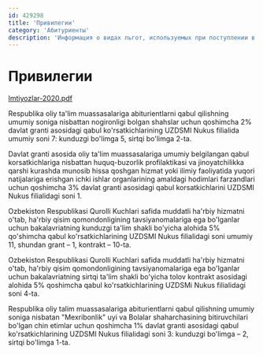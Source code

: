 ```yaml
---
id: 429298
title: 'Привилегии'
category: 'Абитуриенты'
description: 'Информация о видах льгот, используемых при поступлении в высшие учебные заведения Республики Узбекистан'
---
```


# Привилегии

[Imtiyozlar-2020.pdf](/page/429298/Imtiyozlar-2020.pdf)

Respublika oliy ta'lim muassasalariga abiturientlarni qabul qilishning umumiy soniga nisbattan nogironligi bolgan shahslar uchun qoshimcha 2% davlat granti asosidagi qabul ko'rsatkichlarining UZDSMI Nukus filialida umumiy soni 7: kunduzgi bo'limga 5, sirtqi bo'limga 2-ta.

Davlat granti asosida oliy ta'lim muassasalariga umumiy belgilangan qabul korsatkichlariga nisbattan huquq-buzorlik profilaktikasi va jinoyatchilikka qarshi kurashda munosib hissa qoshgan hizmat yoki ilimiy faoliyatida yuqori natijalariga erishgan ichki ishlar organlarining amaldagi hodimlari farzandlari uchun qoshimcha 3% davlat granti asosidagi qabul korsatkichlarini UZDSMI Nukus filialidagi soni 1.

Ozbekiston Respublikasi Qurolli Kuchlari safida muddatli ha'rbiy hizmatni o'tab, ha'rbiy qisim qomondonligining tavsiyanomalariga ega bo'lganlar uchun bakalavriatning kunduzgi ta'lim shakli bo'yicha alohida 5% qo'shimcha qabul ko'rsatkichlarining UZDSMI Nukus filialidagi soni umumiy 11, shundan grant – 1, kontrakt – 10-ta.

Ozbekiston Respublikasi Qurolli Kuchlari safida muddatli ha'rbiy hizmatni o'tab, ha'rbiy qisim qomondonligining tavsiyanomalariga ega bo'lganlar uchun bakalavriatning sirtqi ta'lim shakli bo'yicha tolov kontrakt asosidagi alohida 5% qoshimcha qabul ko'rsatkichlarining UZDSMi Nukus filialidagi soni 4-ta.

Respublika oliy talim muassasalariga abiturientlarni qabul qilishning umumiy soniga nisbatan "Mexribonlik" uyi va Bolalar shaharchasining bitiruvchilari bo'lgan chin etimlar uchun qoshimcha 1% davlat granti asosidagi qabul ko'rsatkichlarining UZDSMI Nukus filialidagi soni 3: kunduzgi bo'limga – 2, sirtqi bo'limga 1-ta.
